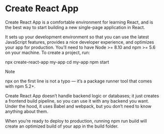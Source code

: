 <h1>Create React App</h1>

Create React App is a comfortable environment for learning React, and is the best way to start building a new single-page application in React.

It sets up your development environment so that you can use the latest JavaScript features, provides a nice developer experience, and optimizes your app for production. You’ll need to have Node >= 8.10 and npm >= 5.6 on your machine. To create a project, run:

npx create-react-app my-app cd my-app npm start

Note

npx on the first line is not a typo — it’s a package runner tool that comes with npm 5.2+.

Create React App doesn’t handle backend logic or databases; it just creates a frontend build pipeline, so you can use it with any backend you want. Under the hood, it uses Babel and webpack, but you don’t need to know anything about them.

When you’re ready to deploy to production, running npm run build will create an optimized build of your app in the build folder.
